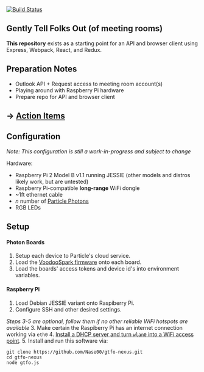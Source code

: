 [![Build Status](https://travis-ci.org/Nase00/gtfo.svg?branch=master)](https://travis-ci.org/Nase00/gtfo)

## Gently Tell Folks Out (of meeting rooms)
**This repository** exists as a starting point for an API and browser client using Express, Webpack, React, and Redux.

## Preparation Notes
* Outlook API + Request access to meeting room account(s)
* Playing around with Raspberry Pi hardware
* Prepare repo for API and browser client

## -> [Action Items](./ACTION_ITEMS.md)

## Configuration

*Note: This configuration is still a work-in-progress and subject to change*

Hardware:
- Raspberry Pi 2 Model B v1.1 running JESSIE (other models and distros likely work, but are untested)
- Raspberry Pi-compatible **long-range** WiFi dongle
- ~1ft ethernet cable
- *n* number of [Particle Photons](https://store.particle.io)
- RGB LEDs

## Setup

#### Photon Boards
1. Setup each device to Particle's cloud service.
2. Load the [VoodooSpark firmware](https://github.com/voodootikigod/voodoospark) onto each board.
3. Load the boards' access tokens and device id's into environment variables.

#### Raspberry Pi
1. Load Debian JESSIE variant onto Raspiberry Pi.
2. Configure SSH and other desired settings.

*Steps 3-5 are optional, follow them if no other reliable WiFi hotspots are available*
3. Make certain the Raspiberry Pi has an internet connection working via `eth0`
4. [Install a DHCP server and turn `wlan0` into a WiFi access point](http://raspberrypihq.com/how-to-turn-a-raspberry-pi-into-a-wifi-router/).
5. Install and run this software via:

```
git clone https://github.com/Nase00/gtfo-nexus.git
cd gtfo-nexus
node gtfo.js
```
